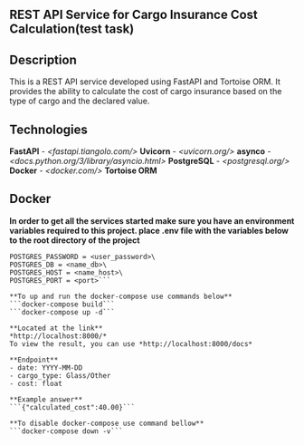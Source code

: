 ## REST API Service for Cargo Insurance Cost Calculation(test task)

## Description
This is a REST API service developed using FastAPI and Tortoise ORM. It provides the ability to calculate the cost of cargo insurance based on the type of cargo and the declared value.

## Technologies
**FastAPI** - *<fastapi.tiangolo.com/>*
**Uvicorn** - *<uvicorn.org/>*
**asynco** - *<docs.python.org/3/library/asyncio.html>*
**PostgreSQL** - *<postgresql.org/>*
**Docker** - *<docker.com/>*
**Tortoise ORM** 

## Docker
**In order to get all the services started make sure you have an environment variables required to this project. place .env file with the variables below to the root directory of the project**
```POSTGRES_USER = <user_name>\
POSTGRES_PASSWORD = <user_password>\
POSTGRES_DB = <name_db>\
POSTGRES_HOST = <name_host>\
POSTGRES_PORT = <port>```

**To up and run the docker-compose use commands below**
```docker-compose build```
```docker-compose up -d```

**Located at the link**
*http://localhost:8000/*
To view the result, you can use *http://localhost:8000/docs*

**Endpoint**
- date: YYYY-MM-DD
- cargo_type: Glass/Other
- cost: float

**Example answer**
```{"calculated_cost":40.00}```

**To disable docker-compose use command bellow**
```docker-compose down -v```
